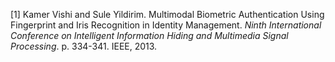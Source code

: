 [1] Kamer Vishi and Sule Yildirim. Multimodal Biometric Authentication Using Fingerprint and Iris Recognition in Identity Management. *Ninth International Conference on Intelligent Information Hiding and Multimedia Signal Processing*. p. 334-341. IEEE, 2013.<br/><br/>